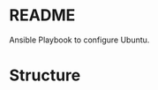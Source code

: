# README

Ansible Playbook to configure Ubuntu.

# Structure

<!-- begin Mermaid -->

```mermaid
```

<!-- end Mermaid -->
